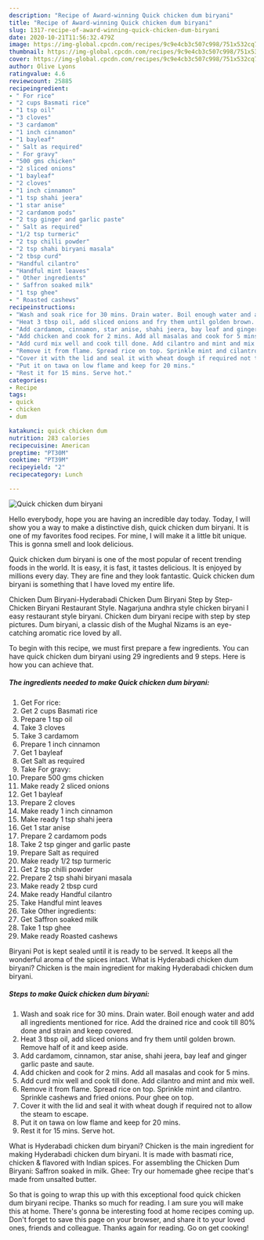 ```yaml
---
description: "Recipe of Award-winning Quick chicken dum biryani"
title: "Recipe of Award-winning Quick chicken dum biryani"
slug: 1317-recipe-of-award-winning-quick-chicken-dum-biryani
date: 2020-10-21T11:56:32.479Z
image: https://img-global.cpcdn.com/recipes/9c9e4cb3c507c998/751x532cq70/quick-chicken-dum-biryani-recipe-main-photo.jpg
thumbnail: https://img-global.cpcdn.com/recipes/9c9e4cb3c507c998/751x532cq70/quick-chicken-dum-biryani-recipe-main-photo.jpg
cover: https://img-global.cpcdn.com/recipes/9c9e4cb3c507c998/751x532cq70/quick-chicken-dum-biryani-recipe-main-photo.jpg
author: Olive Lyons
ratingvalue: 4.6
reviewcount: 25885
recipeingredient:
- " For rice"
- "2 cups Basmati rice"
- "1 tsp oil"
- "3 cloves"
- "3 cardamom"
- "1 inch cinnamon"
- "1 bayleaf"
- " Salt as required"
- " For gravy"
- "500 gms chicken"
- "2 sliced onions"
- "1 bayleaf"
- "2 cloves"
- "1 inch cinnamon"
- "1 tsp shahi jeera"
- "1 star anise"
- "2 cardamom pods"
- "2 tsp ginger and garlic paste"
- " Salt as required"
- "1/2 tsp turmeric"
- "2 tsp chilli powder"
- "2 tsp shahi biryani masala"
- "2 tbsp curd"
- "Handful cilantro"
- "Handful mint leaves"
- " Other ingredients"
- " Saffron soaked milk"
- "1 tsp ghee"
- " Roasted cashews"
recipeinstructions:
- "Wash and soak rice for 30 mins. Drain water. Boil enough water and add all ingredients mentioned for rice. Add the drained rice and cook till 80% done and strain and keep covered."
- "Heat 3 tbsp oil, add sliced onions and fry them until golden brown. Remove half of it and keep aside."
- "Add cardamom, cinnamon, star anise, shahi jeera, bay leaf and ginger garlic paste and saute."
- "Add chicken and cook for 2 mins. Add all masalas and cook for 5 mins."
- "Add curd mix well and cook till done. Add cilantro and mint and mix well."
- "Remove it from flame. Spread rice on top. Sprinkle mint and cilantro. Sprinkle cashews and fried onions. Pour ghee on top."
- "Cover it with the lid and seal it with wheat dough if required not to allow the steam to escape."
- "Put it on tawa on low flame and keep for 20 mins."
- "Rest it for 15 mins. Serve hot."
categories:
- Recipe
tags:
- quick
- chicken
- dum

katakunci: quick chicken dum 
nutrition: 283 calories
recipecuisine: American
preptime: "PT30M"
cooktime: "PT39M"
recipeyield: "2"
recipecategory: Lunch

---
```



![Quick chicken dum biryani](https://img-global.cpcdn.com/recipes/9c9e4cb3c507c998/751x532cq70/quick-chicken-dum-biryani-recipe-main-photo.jpg)

Hello everybody, hope you are having an incredible day today. Today, I will show you a way to make a distinctive dish, quick chicken dum biryani. It is one of my favorites food recipes. For mine, I will make it a little bit unique. This is gonna smell and look delicious.

Quick chicken dum biryani is one of the most popular of recent trending foods in the world. It is easy, it is fast, it tastes delicious. It is enjoyed by millions every day. They are fine and they look fantastic. Quick chicken dum biryani is something that I have loved my entire life.

Chicken Dum Biryani-Hyderabadi Chicken Dum Biryani Step by Step-Chicken Biryani Restaurant Style. Nagarjuna andhra style chicken biryani I easy restaurant style biryani. Chicken dum biryani recipe with step by step pictures. Dum biryani, a classic dish of the Mughal Nizams is an eye-catching aromatic rice loved by all.


To begin with this recipe, we must first prepare a few ingredients. You can have quick chicken dum biryani using 29 ingredients and 9 steps. Here is how you can achieve that.

<!--inarticleads1-->

##### The ingredients needed to make Quick chicken dum biryani:

1. Get  For rice:
1. Get 2 cups Basmati rice
1. Prepare 1 tsp oil
1. Take 3 cloves
1. Take 3 cardamom
1. Prepare 1 inch cinnamon
1. Get 1 bayleaf
1. Get  Salt as required
1. Take  For gravy:
1. Prepare 500 gms chicken
1. Make ready 2 sliced onions
1. Get 1 bayleaf
1. Prepare 2 cloves
1. Make ready 1 inch cinnamon
1. Make ready 1 tsp shahi jeera
1. Get 1 star anise
1. Prepare 2 cardamom pods
1. Take 2 tsp ginger and garlic paste
1. Prepare  Salt as required
1. Make ready 1/2 tsp turmeric
1. Get 2 tsp chilli powder
1. Prepare 2 tsp shahi biryani masala
1. Make ready 2 tbsp curd
1. Make ready Handful cilantro
1. Take Handful mint leaves
1. Take  Other ingredients:
1. Get  Saffron soaked milk
1. Take 1 tsp ghee
1. Make ready  Roasted cashews


Biryani Pot is kept sealed until it is ready to be served. It keeps all the wonderful aroma of the spices intact. What is Hyderabadi chicken dum biryani? Chicken is the main ingredient for making Hyderabadi chicken dum biryani. 

<!--inarticleads2-->

##### Steps to make Quick chicken dum biryani:

1. Wash and soak rice for 30 mins. Drain water. Boil enough water and add all ingredients mentioned for rice. Add the drained rice and cook till 80% done and strain and keep covered.
1. Heat 3 tbsp oil, add sliced onions and fry them until golden brown. Remove half of it and keep aside.
1. Add cardamom, cinnamon, star anise, shahi jeera, bay leaf and ginger garlic paste and saute.
1. Add chicken and cook for 2 mins. Add all masalas and cook for 5 mins.
1. Add curd mix well and cook till done. Add cilantro and mint and mix well.
1. Remove it from flame. Spread rice on top. Sprinkle mint and cilantro. Sprinkle cashews and fried onions. Pour ghee on top.
1. Cover it with the lid and seal it with wheat dough if required not to allow the steam to escape.
1. Put it on tawa on low flame and keep for 20 mins.
1. Rest it for 15 mins. Serve hot.


What is Hyderabadi chicken dum biryani? Chicken is the main ingredient for making Hyderabadi chicken dum biryani. It is made with basmati rice, chicken &amp; flavored with Indian spices. For assembling the Chicken Dum Biryani: Saffron soaked in milk. Ghee: Try our homemade ghee recipe that&#39;s made from unsalted butter. 

So that is going to wrap this up with this exceptional food quick chicken dum biryani recipe. Thanks so much for reading. I am sure you will make this at home. There's gonna be interesting food at home recipes coming up. Don't forget to save this page on your browser, and share it to your loved ones, friends and colleague. Thanks again for reading. Go on get cooking!
